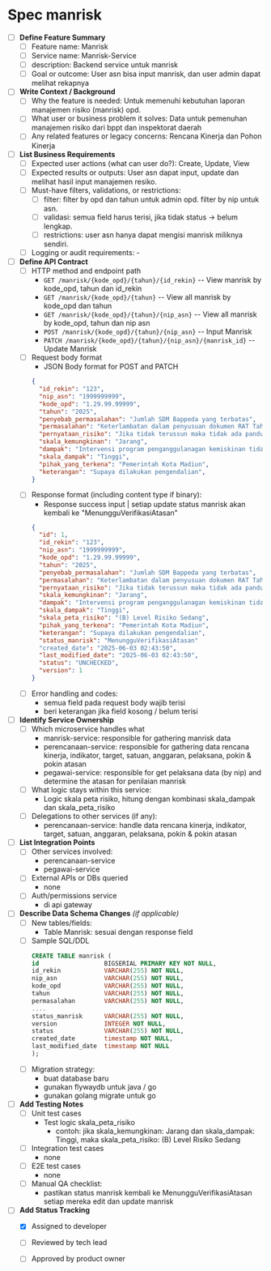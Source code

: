 # Spec manrisk

- [ ] **Define Feature Summary**
  - [ ] Feature name: Manrisk
  - [ ] Service name: Manrisk-Service
  - [ ] description: Backend service untuk manrisk
  - [ ] Goal or outcome: User asn bisa input manrisk, dan user admin dapat melihat rekapnya

- [ ] **Write Context / Background**
  - [ ] Why the feature is needed: Untuk memenuhi kebutuhan laporan manajemen risiko (manrisk) opd.
  - [ ] What user or business problem it solves: Data untuk pemenuhan manajemen risiko dari bppt dan inspektorat daerah
  - [ ] Any related features or legacy concerns: Rencana Kinerja dan Pohon Kinerja

- [ ] **List Business Requirements**
  - [ ] Expected user actions (what can user do?): Create, Update, View
  - [ ] Expected results or outputs: User asn dapat input, update dan melihat hasil input manajemen resiko.
  - [ ] Must-have filters, validations, or restrictions: 
    - [ ] filter: filter by opd dan tahun untuk admin opd. filter by nip untuk asn.
    - [ ] validasi: semua field harus terisi, jika tidak status -> belum lengkap.
    - [ ] restrictions: user asn hanya dapat mengisi manrisk miliknya sendiri.
  - [ ] Logging or audit requirements: -

- [ ] **Define API Contract**
  - [ ] HTTP method and endpoint path
    - `GET /manrisk/{kode_opd}/{tahun}/{id_rekin}`  -- View manrisk by kode_opd, tahun dan id_rekin
    - `GET /manrisk/{kode_opd}/{tahun}`  -- View all manrisk by kode_opd dan tahun 
    - `GET /manrisk/{kode_opd}/{tahun}/{nip_asn}` -- View all manrisk by kode_opd, tahun dan nip asn
    - `POST /manrisk/{kode_opd}/{tahun}/{nip_asn}` -- Input Manrisk
    - `PATCH /manrisk/{kode_opd}/{tahun}/{nip_asn}/{manrisk_id}` -- Update Manrisk
  - [ ] Request body format
    - JSON Body format for POST and PATCH
    ```json
    {
      "id_rekin": "123",
      "nip_asn": "1999999999",
      "kode_opd": "1.29.99.99999",
      "tahun": "2025",
      "penyebab_permasalahan": "Jumlah SDM Bappeda yang terbatas",
      "permasalahan": "Keterlambatan dalam penyusuan dokumen RAT Tahun N+1",
      "pernyataan_risiko": "Jika tidak terussun maka tidak ada panduan dalam penanggulangan kemiskinan pada tahun berikut",
      "skala_kemungkinan": "Jarang",
      "dampak": "Intervensi program penganggulanagan kemiskinan tidak tepat sasaran",
      "skala_dampak": "Tinggi",
      "pihak_yang_terkena": "Pemerintah Kota Madiun",
      "keterangan": "Supaya dilakukan pengendalian",
    }
    ```
  - [ ] Response format (including content type if binary):
    - Response success input | setiap update status manrisk akan kembali ke "MenungguVerifikasiAtasan"
    ```json
    {
      "id": 1,
      "id_rekin": "123",
      "nip_asn": "1999999999",
      "kode_opd": "1.29.99.99999",
      "tahun": "2025",
      "penyebab_permasalahan": "Jumlah SDM Bappeda yang terbatas",
      "permasalahan": "Keterlambatan dalam penyusuan dokumen RAT Tahun N+1",
      "pernyataan_risiko": "Jika tidak terussun maka tidak ada panduan dalam penanggulangan kemiskinan pada tahun berikut",
      "skala_kemungkinan": "Jarang",
      "dampak": "Intervensi program penganggulanagan kemiskinan tidak tepat sasaran",
      "skala_dampak": "Tinggi",
      "skala_peta_risiko": "(B) Level Risiko Sedang",
      "pihak_yang_terkena": "Pemerintah Kota Madiun",
      "keterangan": "Supaya dilakukan pengendalian",
      "status_manrisk": "MenungguVerifikasiAtasan"
      "created_date": "2025-06-03 02:43:50",
      "last_modified_date": "2025-06-03 02:43:50",
      "status": "UNCHECKED",
      "version": 1
    }
    ```
  - [ ] Error handling and codes:
    - semua field pada request body wajib terisi
    - beri keterangan jika field kosong / belum terisi

- [ ] **Identify Service Ownership**
  - [ ] Which microservice handles what
    - manrisk-service: responsible for gathering manrisk data 
    - perencanaan-service: responsible for gathering data rencana kinerja, indikator, target, satuan, anggaran, pelaksana, pokin & pokin atasan
    - pegawai-service: responsible for get pelaksana data (by nip) and determine the atasan for penilaian manrisk
  - [ ] What logic stays within this service:
    - Logic skala peta risiko, hitung dengan kombinasi skala_dampak dan skala_peta_risiko
  - [ ] Delegations to other services (if any):
    - perencanaan-service: handle data rencana kinerja, indikator, target, satuan, anggaran, pelaksana, pokin & pokin atasan

- [ ] **List Integration Points**
  - [ ] Other services involved:
    - perencanaan-service
    - pegawai-service
  - [ ] External APIs or DBs queried
    - none
  - [ ] Auth/permissions service
    - di api gateway

- [ ] **Describe Data Schema Changes** *(if applicable)*
  - [ ] New tables/fields:
    - Table Manrisk: sesuai dengan response field
  - [ ] Sample SQL/DDL
    ```sql
    CREATE TABLE manrisk (
    id                  BIGSERIAL PRIMARY KEY NOT NULL,
    id_rekin            VARCHAR(255) NOT NULL,
    nip_asn             VARCHAR(255) NOT NULL,
    kode_opd            VARCHAR(255) NOT NULL,
    tahun               VARCHAR(255) NOT NULL,
    permasalahan        VARCHAR(255) NOT NULL,
    ....
    status_manrisk      VARCHAR(255) NOT NULL,
    version             INTEGER NOT NULL,
    status              VARCHAR(255) NOT NULL,
    created_date        timestamp NOT NULL,
    last_modified_date  timestamp NOT NULL
    );
    ```
  - [ ] Migration strategy:
    - buat database baru
    - gunakan flywaydb untuk java / go
    - gunakan golang migrate untuk go

- [ ] **Add Testing Notes**
  - [ ] Unit test cases
    - Test logic skala_peta_risiko
      - contoh: jika skala_kemungkinan: Jarang dan skala_dampak: Tinggi, maka skala_peta_risiko: (B) Level Risiko Sedang
  - [ ] Integration test cases
    - none
  - [ ] E2E test cases
    - none
  - [ ] Manual QA checklist:
    - pastikan status manrisk kembali ke MenungguVerifikasiAtasan setiap mereka edit dan update manrisk

- [ ] **Add Status Tracking**
  - [x] Assigned to developer
  - [ ] Reviewed by tech lead
  - [ ] Approved by product owner


